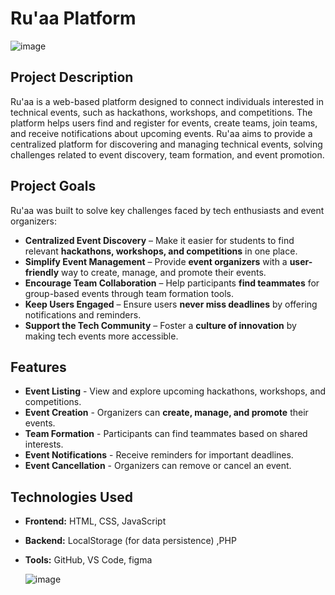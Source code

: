 # Ru'aa Platform
![image](https://github.com/user-attachments/assets/6997569a-72e1-4dd4-8ce4-3b17fec4ead6)



## Project Description  
Ru'aa is a web-based platform designed to connect individuals interested in technical events, such as hackathons, workshops, and competitions. The platform helps users find and register for events, create teams, join teams, and receive notifications about upcoming events. Ru'aa aims to provide a centralized platform for discovering and managing technical events, solving challenges related to event discovery, team formation, and event promotion.


## Project Goals  

Ru'aa was built to solve key challenges faced by tech enthusiasts and event organizers:  

- **Centralized Event Discovery** – Make it easier for students to find relevant **hackathons, workshops, and competitions** in one place.  
- **Simplify Event Management** – Provide **event organizers** with a **user-friendly** way to create, manage, and promote their events.  
- **Encourage Team Collaboration** – Help participants **find teammates** for group-based events through team formation tools.  
- **Keep Users Engaged** – Ensure users **never miss deadlines** by offering notifications and reminders.  
- **Support the Tech Community** – Foster a **culture of innovation** by making tech events more accessible.

## Features  
- **Event Listing** - View and explore upcoming hackathons, workshops, and competitions.  
- **Event Creation** - Organizers can **create, manage, and promote** their events.  
- **Team Formation** - Participants can find teammates based on shared interests.  
- **Event Notifications** - Receive reminders for important deadlines.  
- **Event Cancellation** - Organizers can remove or cancel an event.  

## Technologies Used  
- **Frontend:** HTML, CSS, JavaScript  
- **Backend:** LocalStorage (for data persistence) ,PHP
- **Tools:** GitHub, VS Code, figma

  ![image](https://github.com/user-attachments/assets/e5384bb7-e1c3-43bd-a37c-e0a231c8c713)

